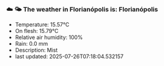 ### ☁️ 🌤️  The weather in Florianópolis is: Florianópolis

- Temperature: 15.57°C
- On flesh: 15.79°C
- Relative air humidity: 100%
- Rain: 0.0 mm
- Description: Mist
- last updated: 2025-07-26T07:18:04.532157
